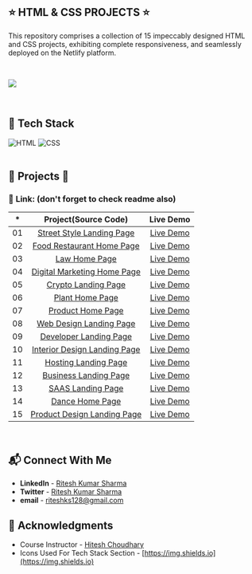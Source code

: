 ## ⭐ HTML & CSS PROJECTS ⭐


This repository comprises a collection of 15 impeccably designed HTML and CSS projects, exhibiting complete responsiveness, and seamlessly deployed on the Netlify platform.

<br>

[<img src= "https://img.shields.io/badge/PROJCET LINK-1DA55F?style=for-the-badge&logo=&logoColor=white" />](https://html-css-projects-rks.netlify.app/)

<br>

## 📌 Tech Stack

![HTML](https://img.shields.io/badge/html5%20-%23E34F26.svg?&style=for-the-badge&logo=html5&logoColor=white)
![CSS](https://img.shields.io/badge/css3%20-%231572B6.svg?&style=for-the-badge&logo=css3&logoColor=white)
<br>
<br>


## 🛑 Projects 🛑

### 📌 **Link: (don't forget to check readme also)**


| \*  |      **Project(Source Code)**       |   Live Demo   |
| :-: | :-----------------------------: | :-----------: |
| 01  |         [Street Style Landing Page](https://github.com/ritesh-rks/HTML-CSS-Projects/tree/main/01-Street-Style-Landing-Page)         | [Live Demo](https://html-css-projects-rks.netlify.app/01-street-style-landing-page/) |
| 02  |      [Food Restaurant Home Page](https://github.com/ritesh-rks/HTML-CSS-Projects/tree/main/02-Food-Restaurant-Home-Page)       | [Live Demo](https://html-css-projects-rks.netlify.app/02-food-restaurant-home-page/) |
| 03  | [Law Home Page](https://github.com/ritesh-rks/HTML-CSS-Projects/tree/main/03-Law-Home-Page) | [Live Demo](https://html-css-projects-rks.netlify.app/03-law-home-page/) |
| 04  |    [Digital Marketing Home Page](https://github.com/ritesh-rks/HTML-CSS-Projects/tree/main/04-Digital-Marketing-Home-Page)     | [Live Demo](https://html-css-projects-rks.netlify.app/04-digital-marketing-home-page/) |
| 05  |          [Crypto Landing Page](https://github.com/ritesh-rks/HTML-CSS-Projects/tree/main/05-Crypto-Landing-Page)           | [Live Demo](https://html-css-projects-rks.netlify.app/05-crypto-landing-page/) |
| 06  |        [Plant Home Page](https://github.com/ritesh-rks/HTML-CSS-Projects/tree/main/06-Plant-Home-Page)         | [Live Demo](https://html-css-projects-rks.netlify.app/06-plant-home-page/) |
| 07  |    [ Product Home Page](https://github.com/ritesh-rks/HTML-CSS-Projects/tree/main/07-Product-Home-Page)    | [Live Demo](https://html-css-projects-rks.netlify.app/07-product-home-page/) |
| 08  | [Web Design Landing Page](https://github.com/ritesh-rks/HTML-CSS-Projects/tree/main/08-Web-Design-Landing-Page) | [Live Demo](https://html-css-projects-rks.netlify.app/08-web-design-landing-page/) |
| 09  | [Developer Landing Page](https://github.com/ritesh-rks/HTML-CSS-Projects/tree/main/09-Developer-Landing-Page) | [Live Demo](https://html-css-projects-rks.netlify.app/09-developer-landing-page/) |
| 10  | [Interior Design Landing Page](https://github.com/ritesh-rks/HTML-CSS-Projects/tree/main/10-Interior-Design-Landing-Page) | [Live Demo](https://html-css-projects-rks.netlify.app/10-interior-design-landing-page/) |
| 11  | [Hosting Landing Page](https://github.com/ritesh-rks/HTML-CSS-Projects/tree/main/11-Hosting-Landing-Page) | [Live Demo](https://html-css-projects-rks.netlify.app/11-hosting-landing-page/) |
| 12  | [Business Landing Page](https://github.com/ritesh-rks/HTML-CSS-Projects/tree/main/12-Business-Landing-Page) | [Live Demo](https://html-css-projects-rks.netlify.app/12-business-landing-page/) |
| 13  | [SAAS Landing Page](https://github.com/ritesh-rks/HTML-CSS-Projects/tree/main/13-SAAS-Landing-Page) | [Live Demo](https://html-css-projects-rks.netlify.app/13-saas-landing-page/) |
| 14  | [Dance Home Page](https://github.com/ritesh-rks/HTML-CSS-Projects/tree/main/14-Dance-Home-Page) | [Live Demo](https://html-css-projects-rks.netlify.app/14-dance-home-page/) |
| 15  | [Product Design Landing Page](https://github.com/ritesh-rks/HTML-CSS-Projects/tree/main/15-Product-Design-Landing-Page) | [Live Demo](https://html-css-projects-rks.netlify.app/15-product-design-landing-page/) |




<br>

## 📬 Connect With Me

- **LinkedIn** - [Ritesh Kumar Sharma](https://www.linkedin.com/in/ritesh-sharma-rk40/)
- **Twitter** - [Ritesh Kumar Sharma]()
- **email** - [riteshks128@gmail.com](mailto:riteshks128@gmail.com)

## 📌 Acknowledgments

- Course Instructor - [Hitesh Choudhary](https://github.com/hiteshchoudhary)
- Icons Used For Tech Stack Section - [https://img.shields.io](https://img.shields.io)

